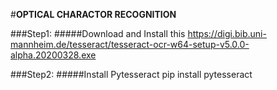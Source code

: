 #**OPTICAL CHARACTOR RECOGNITION**

###Step1: #####Download and Install this https://digi.bib.uni-mannheim.de/tesseract/tesseract-ocr-w64-setup-v5.0.0-alpha.20200328.exe

###Step2: #####Install Pytesseract pip install pytesseract
